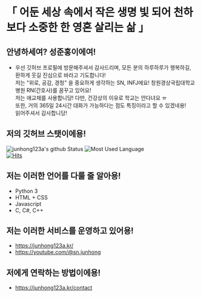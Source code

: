# 「 어둔 세상 속에서 작은 생명 빛 되어 천하보다 소중한 한 영혼 살리는 삶 」
## 안녕하세여? 성준홍이에여!
* 우선 깃허브 프로필에 방문해주셔서 감사드리며, 모든 분의 하루하루가 행복하길, 환하게 웃길 진심으로 바라고 기도합니다!<br/>
저는 "위로, 공감, 경청" 을 중요하게 생각하는 SN, INFJ에요! 창원경상국립대학교병원 RN(간호사)를 꿈꾸고 있어요!<br/>
저는 애교체를 사용합니당! 다만, 건강상의 이유로 학교는 안다녀요 ㅠ<br/>
또한, 거의 365일 24시간 대화가 가능하다는 점도 특징이라고 할 수 있겠네용!<br/>
읽어주셔서 감사합니당!

## 저의 깃허브 스탯이에용!
![junhong123a's github Status](https://github-readme-stats.vercel.app/api?username=junhong123a&count_private=true&show_icons=true&theme=tokyonight)
![Most Used Language](https://github-readme-stats.vercel.app/api/top-langs/?username=junhong123a&theme=tokyonight&layout=compact)<br/>
[![Hits](https://hits.seeyoufarm.com/api/count/incr/badge.svg?url=https%3A%2F%2Fgithub.com%2Fjunhong123a%2Fhitcounter&count_bg=%2385CFFF&title_bg=%23555555&icon=fontawesome.svg&icon_color=%23E7E7E7&title=Visitors+todays%2Ftotal&edge_flat=false)](https://hits.seeyoufarm.com)

## 저는 이러한 언어를 다룰 줄 알아용!
* Python 3
* HTML + CSS
* Javascript
* C, C#, C++

## 저는 이러한 서비스를 운영하고 있어용!
* https://junhong123a.kr/
* https://youtube.com/@sn.junhong

## 저에게 연락하는 방법이에용!
* https://junhong123a.kr/contact
